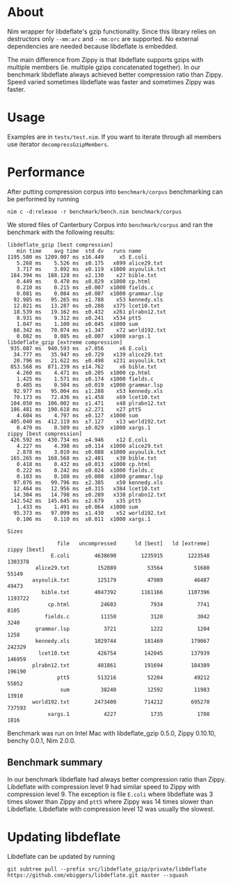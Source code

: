 # About

Nim wrapper for libdeflate's gzip functionality.
Since this library relies on destructors only `--mm:arc` and `--mm:orc` are supported.
No external dependencies are needed because libdeflate is embedded.

The main difference from Zippy is that libdeflate supports
gzips with multiple members (ie. multiple gzips concatenated together).
In our benchmark libdeflate always achieved better compression ratio than Zippy.
Speed varied sometimes libdeflate was faster and sometimes Zippy was faster.

# Usage

Examples are in `tests/test.nim`. If you want to iterate through all members
use iterator `decompressGzipMembers`.

# Performance

After putting compression corpus into `benchmark/corpus` benchmarking can be performed by running

```
nim c -d:release -r benchmark/bench.nim benchmark/corpus
```

We stored files of Canterbury Corpus into `benchmark/corpus`
and ran the benchmark with the following results:

```
libdeflate_gzip [best compression]
   min time    avg time  std dv   runs name
1195.580 ms 1209.007 ms ±16.449     x5 E.coli
   5.268 ms    5.526 ms  ±0.175   x899 alice29.txt
   3.717 ms    3.892 ms  ±0.119  x1000 asyoulik.txt
 184.394 ms  188.128 ms  ±2.130    x27 bible.txt
   0.449 ms    0.470 ms  ±0.029  x1000 cp.html
   0.210 ms    0.215 ms  ±0.007  x1000 fields.c
   0.081 ms    0.084 ms  ±0.007  x1000 grammar.lsp
  92.985 ms   95.265 ms  ±1.788    x53 kennedy.xls
  12.821 ms   13.287 ms  ±0.288   x375 lcet10.txt
  18.539 ms   19.162 ms  ±0.432   x261 plrabn12.txt
   8.931 ms    9.312 ms  ±0.241   x534 ptt5
   1.047 ms    1.100 ms  ±0.045  x1000 sum
  68.342 ms   70.074 ms  ±1.347    x72 world192.txt
   0.082 ms    0.085 ms  ±0.007  x1000 xargs.1
libdeflate_gzip [extreme compression]
 935.087 ms  940.593 ms  ±7.056     x6 E.coli
  34.777 ms   35.947 ms  ±0.729   x139 alice29.txt
  20.796 ms   21.622 ms  ±0.498   x231 asyoulik.txt
 853.568 ms  871.239 ms ±14.762     x6 bible.txt
   4.260 ms    4.471 ms  ±0.205  x1000 cp.html
   1.425 ms    1.571 ms  ±0.174  x1000 fields.c
   0.485 ms    0.504 ms  ±0.019  x1000 grammar.lsp
  92.977 ms   95.004 ms  ±1.288    x53 kennedy.xls
  70.173 ms   72.436 ms  ±1.458    x69 lcet10.txt
 104.050 ms  106.002 ms  ±1.471    x48 plrabn12.txt
 186.481 ms  190.618 ms  ±2.271    x27 ptt5
   4.604 ms    4.797 ms  ±0.127  x1000 sum
 405.040 ms  412.119 ms  ±7.127    x13 world192.txt
   0.479 ms    0.509 ms  ±0.029  x1000 xargs.1
zippy [best compression]
 426.592 ms  430.734 ms  ±4.946    x12 E.coli
   4.227 ms    4.398 ms  ±0.114  x1000 alice29.txt
   2.878 ms    3.010 ms  ±0.088  x1000 asyoulik.txt
 165.265 ms  168.568 ms  ±2.401    x30 bible.txt
   0.418 ms    0.432 ms  ±0.013  x1000 cp.html
   0.222 ms    0.242 ms  ±0.024  x1000 fields.c
   0.103 ms    0.108 ms  ±0.008  x1000 grammar.lsp
  97.076 ms   99.796 ms  ±2.385    x50 kennedy.xls
  12.464 ms   12.956 ms  ±0.315   x384 lcet10.txt
  14.304 ms   14.798 ms  ±0.289   x338 plrabn12.txt
 142.542 ms  145.645 ms  ±2.679    x35 ptt5
   1.433 ms    1.491 ms  ±0.064  x1000 sum
  95.373 ms   97.099 ms  ±1.430    x52 world192.txt
   0.106 ms    0.110 ms  ±0.011  x1000 xargs.1

Sizes

                file   uncompressed      ld [best]   ld [extreme]   zippy [best]
              E.coli        4638690        1235915        1223548        1303378
         alice29.txt         152089          53564          51680          55149
        asyoulik.txt         125179          47989          46487          49473
           bible.txt        4047392        1161166        1107396        1193722
             cp.html          24603           7934           7741           8105
            fields.c          11150           3120           3042           3240
         grammar.lsp           3721           1222           1204           1258
         kennedy.xls        1029744         181469         179067         242329
          lcet10.txt         426754         142045         137939         146959
        plrabn12.txt         481861         191694         184389         196190
                ptt5         513216          52204          49212          55052
                 sum          38240          12592          11983          13910
        world192.txt        2473400         714212         695270         737593
             xargs.1           4227           1735           1708           1816
```

Benchmark was run on Intel Mac with
libdeflate_gzip 0.5.0, Zippy 0.10.10, benchy 0.0.1, Nim 2.0.0.

## Benchmark summary

In our benchmark libdeflate had always better compression ratio than Zippy.
Libdeflate with compression level 9 had similar speed to Zippy with compression level 9.
The exception is file `E.coli` where libdeflate was 3 times slower than Zippy
and `ptt5` where Zippy was 14 times slower than Libdeflate.
Libdeflate with compression level 12 was usually the slowest.

# Updating libdeflate

Libdeflate can be updated by running

```shell
git subtree pull --prefix src/libdeflate_gzip/private/libdeflate https://github.com/ebiggers/libdeflate.git master --squash
```

